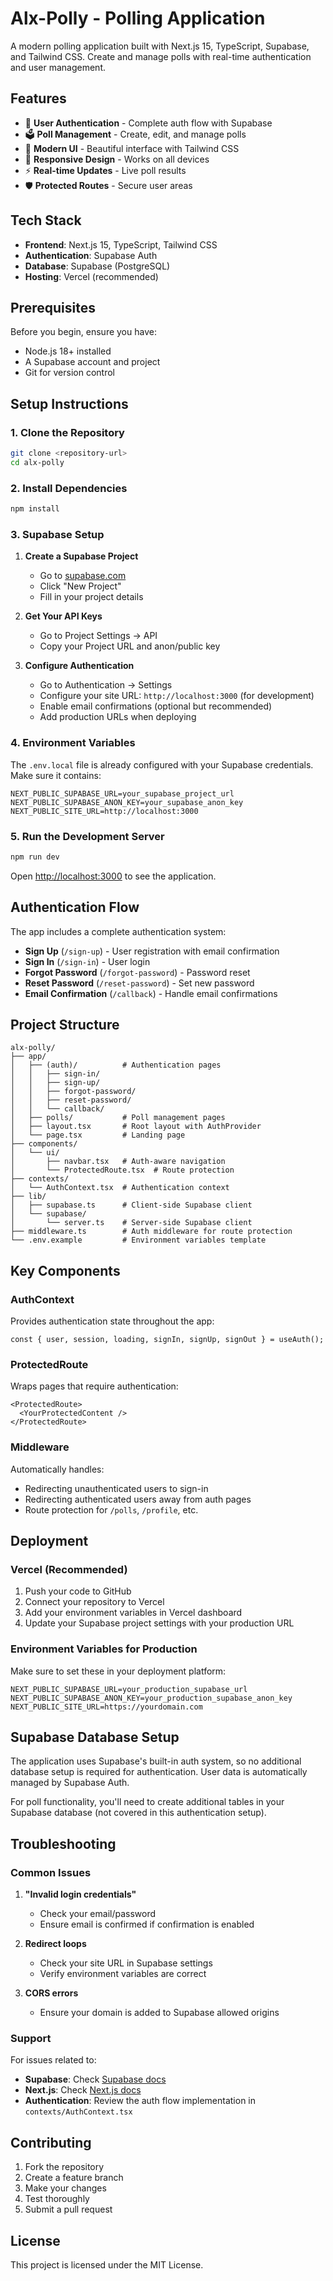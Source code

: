 # Alx-Polly - Polling Application

A modern polling application built with Next.js 15, TypeScript, Supabase, and Tailwind CSS. Create and manage polls with real-time authentication and user management.

## Features

- 🔐 **User Authentication** - Complete auth flow with Supabase
- 🗳️ **Poll Management** - Create, edit, and manage polls
- 🎨 **Modern UI** - Beautiful interface with Tailwind CSS
- 📱 **Responsive Design** - Works on all devices
- ⚡ **Real-time Updates** - Live poll results
- 🛡️ **Protected Routes** - Secure user areas

## Tech Stack

- **Frontend**: Next.js 15, TypeScript, Tailwind CSS
- **Authentication**: Supabase Auth
- **Database**: Supabase (PostgreSQL)
- **Hosting**: Vercel (recommended)

## Prerequisites

Before you begin, ensure you have:

- Node.js 18+ installed
- A Supabase account and project
- Git for version control

## Setup Instructions

### 1. Clone the Repository

```bash
git clone <repository-url>
cd alx-polly
```

### 2. Install Dependencies

```bash
npm install
```

### 3. Supabase Setup

1. **Create a Supabase Project**
   - Go to [supabase.com](https://supabase.com)
   - Click "New Project"
   - Fill in your project details

2. **Get Your API Keys**
   - Go to Project Settings → API
   - Copy your Project URL and anon/public key

3. **Configure Authentication**
   - Go to Authentication → Settings
   - Configure your site URL: `http://localhost:3000` (for development)
   - Enable email confirmations (optional but recommended)
   - Add production URLs when deploying

### 4. Environment Variables

The `.env.local` file is already configured with your Supabase credentials. Make sure it contains:

```env
NEXT_PUBLIC_SUPABASE_URL=your_supabase_project_url
NEXT_PUBLIC_SUPABASE_ANON_KEY=your_supabase_anon_key
NEXT_PUBLIC_SITE_URL=http://localhost:3000
```

### 5. Run the Development Server

```bash
npm run dev
```

Open [http://localhost:3000](http://localhost:3000) to see the application.

## Authentication Flow

The app includes a complete authentication system:

- **Sign Up** (`/sign-up`) - User registration with email confirmation
- **Sign In** (`/sign-in`) - User login
- **Forgot Password** (`/forgot-password`) - Password reset
- **Reset Password** (`/reset-password`) - Set new password
- **Email Confirmation** (`/callback`) - Handle email confirmations

## Project Structure

```
alx-polly/
├── app/
│   ├── (auth)/          # Authentication pages
│   │   ├── sign-in/
│   │   ├── sign-up/
│   │   ├── forgot-password/
│   │   ├── reset-password/
│   │   └── callback/
│   ├── polls/           # Poll management pages
│   ├── layout.tsx       # Root layout with AuthProvider
│   └── page.tsx         # Landing page
├── components/
│   └── ui/
│       ├── navbar.tsx   # Auth-aware navigation
│       └── ProtectedRoute.tsx  # Route protection
├── contexts/
│   └── AuthContext.tsx  # Authentication context
├── lib/
│   ├── supabase.ts      # Client-side Supabase client
│   └── supabase/
│       └── server.ts    # Server-side Supabase client
├── middleware.ts        # Auth middleware for route protection
└── .env.example         # Environment variables template
```

## Key Components

### AuthContext

Provides authentication state throughout the app:

```tsx
const { user, session, loading, signIn, signUp, signOut } = useAuth();
```

### ProtectedRoute

Wraps pages that require authentication:

```tsx
<ProtectedRoute>
  <YourProtectedContent />
</ProtectedRoute>
```

### Middleware

Automatically handles:
- Redirecting unauthenticated users to sign-in
- Redirecting authenticated users away from auth pages
- Route protection for `/polls`, `/profile`, etc.

## Deployment

### Vercel (Recommended)

1. Push your code to GitHub
2. Connect your repository to Vercel
3. Add your environment variables in Vercel dashboard
4. Update your Supabase project settings with your production URL

### Environment Variables for Production

Make sure to set these in your deployment platform:

```env
NEXT_PUBLIC_SUPABASE_URL=your_production_supabase_url
NEXT_PUBLIC_SUPABASE_ANON_KEY=your_production_supabase_anon_key
NEXT_PUBLIC_SITE_URL=https://yourdomain.com
```

## Supabase Database Setup

The application uses Supabase's built-in auth system, so no additional database setup is required for authentication. User data is automatically managed by Supabase Auth.

For poll functionality, you'll need to create additional tables in your Supabase database (not covered in this authentication setup).

## Troubleshooting

### Common Issues

1. **"Invalid login credentials"**
   - Check your email/password
   - Ensure email is confirmed if confirmation is enabled

2. **Redirect loops**
   - Check your site URL in Supabase settings
   - Verify environment variables are correct

3. **CORS errors**
   - Ensure your domain is added to Supabase allowed origins

### Support

For issues related to:
- **Supabase**: Check [Supabase docs](https://supabase.com/docs)
- **Next.js**: Check [Next.js docs](https://nextjs.org/docs)
- **Authentication**: Review the auth flow implementation in `contexts/AuthContext.tsx`

## Contributing

1. Fork the repository
2. Create a feature branch
3. Make your changes
4. Test thoroughly
5. Submit a pull request

## License

This project is licensed under the MIT License.

